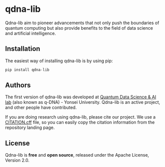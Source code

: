 # qdna-lib
Qdna-lib aim to pioneer advancements that not only push the boundaries of quantum computing but also provide benefits to the field of data science and artificial intelligence.

## Installation
The easiest way of installing qdna-lib is by using pip:

```python
pip install qdna-lib
``` 
## Authors
The first version of qdna-lib was developed at [Quantum Data Science & AI lab](https://quantumpark.yonsei.ac.kr/) (also known as q-DNA) - Yonsei University. Qdna-lib is an active project, and other people have contributed.

If you are doing research using qdna-lib, please cite our project.
We use a [CITATION.cff](https://citation-file-format.github.io/) file, so you can easily copy the citation information from the repository landing page.

## License
Qdna-lib is **free** and **open source**, released under the Apache License, Version 2.0.
